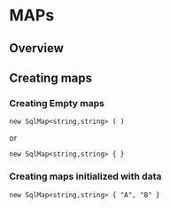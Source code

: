 # MAPs

## Overview



## Creating maps

### Creating Empty maps

```
new SqlMap<string,string> ( )
```
or

```
new SqlMap<string,string> { }
```

### Creating maps initialized with data

```
new SqlMap<string,string> { "A", "B" }
```

